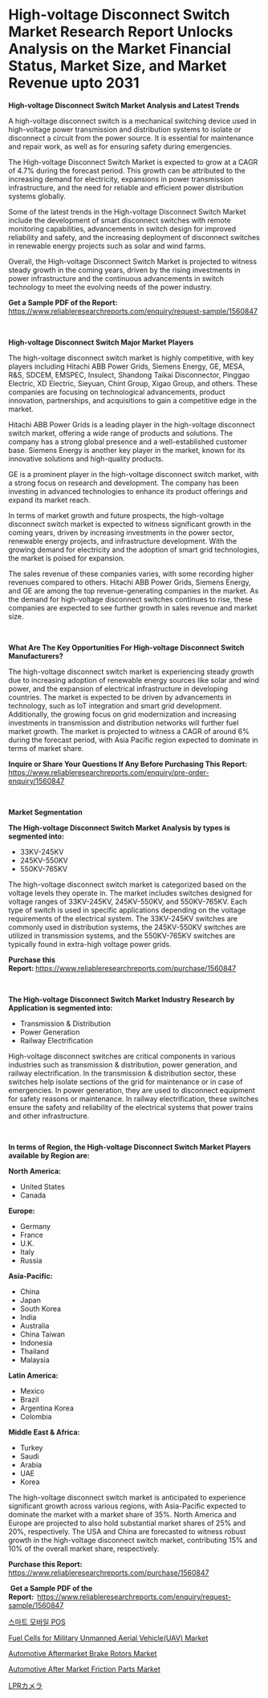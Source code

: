<p><h1>High-voltage Disconnect Switch Market Research Report Unlocks Analysis on the Market Financial Status, Market Size, and Market Revenue upto 2031</h1></p><p><strong>High-voltage Disconnect Switch Market Analysis and Latest Trends</strong></p>
<p><p>A high-voltage disconnect switch is a mechanical switching device used in high-voltage power transmission and distribution systems to isolate or disconnect a circuit from the power source. It is essential for maintenance and repair work, as well as for ensuring safety during emergencies.</p><p>The High-voltage Disconnect Switch Market is expected to grow at a CAGR of 4.7% during the forecast period. This growth can be attributed to the increasing demand for electricity, expansions in power transmission infrastructure, and the need for reliable and efficient power distribution systems globally.</p><p>Some of the latest trends in the High-voltage Disconnect Switch Market include the development of smart disconnect switches with remote monitoring capabilities, advancements in switch design for improved reliability and safety, and the increasing deployment of disconnect switches in renewable energy projects such as solar and wind farms.</p><p>Overall, the High-voltage Disconnect Switch Market is projected to witness steady growth in the coming years, driven by the rising investments in power infrastructure and the continuous advancements in switch technology to meet the evolving needs of the power industry.</p></p>
<p><strong>Get a Sample PDF of the Report:&nbsp;</strong> <a href="https://www.reliableresearchreports.com/enquiry/request-sample/1560847">https://www.reliableresearchreports.com/enquiry/request-sample/1560847</a></p>
<p>&nbsp;</p>
<p><strong>High-voltage Disconnect Switch Major Market Players</strong></p>
<p><p>The high-voltage disconnect switch market is highly competitive, with key players including Hitachi ABB Power Grids, Siemens Energy, GE, MESA, R&S, SDCEM, EMSPEC, Insulect, Shandong Taikai Disconnector, Pinggao Electric, XD Electric, Sieyuan, Chint Group, Xigao Group, and others. These companies are focusing on technological advancements, product innovation, partnerships, and acquisitions to gain a competitive edge in the market.</p><p>Hitachi ABB Power Grids is a leading player in the high-voltage disconnect switch market, offering a wide range of products and solutions. The company has a strong global presence and a well-established customer base. Siemens Energy is another key player in the market, known for its innovative solutions and high-quality products.</p><p>GE is a prominent player in the high-voltage disconnect switch market, with a strong focus on research and development. The company has been investing in advanced technologies to enhance its product offerings and expand its market reach.</p><p>In terms of market growth and future prospects, the high-voltage disconnect switch market is expected to witness significant growth in the coming years, driven by increasing investments in the power sector, renewable energy projects, and infrastructure development. With the growing demand for electricity and the adoption of smart grid technologies, the market is poised for expansion.</p><p>The sales revenue of these companies varies, with some recording higher revenues compared to others. Hitachi ABB Power Grids, Siemens Energy, and GE are among the top revenue-generating companies in the market. As the demand for high-voltage disconnect switches continues to rise, these companies are expected to see further growth in sales revenue and market size.</p></p>
<p>&nbsp;</p>
<p><strong>What Are The Key Opportunities For High-voltage Disconnect Switch Manufacturers?</strong></p>
<p><p>The high-voltage disconnect switch market is experiencing steady growth due to increasing adoption of renewable energy sources like solar and wind power, and the expansion of electrical infrastructure in developing countries. The market is expected to be driven by advancements in technology, such as IoT integration and smart grid development. Additionally, the growing focus on grid modernization and increasing investments in transmission and distribution networks will further fuel market growth. The market is projected to witness a CAGR of around 6% during the forecast period, with Asia Pacific region expected to dominate in terms of market share.</p></p>
<p><strong>Inquire or Share Your Questions If Any Before Purchasing This Report:</strong> <a href="https://www.reliableresearchreports.com/enquiry/pre-order-enquiry/1560847">https://www.reliableresearchreports.com/enquiry/pre-order-enquiry/1560847</a></p>
<p>&nbsp;</p>
<p><strong>Market Segmentation</strong></p>
<p><strong>The High-voltage Disconnect Switch Market Analysis by types is segmented into:</strong></p>
<p><ul><li>33KV-245KV</li><li>245KV-550KV</li><li>550KV-765KV</li></ul></p>
<p><p>The high-voltage disconnect switch market is categorized based on the voltage levels they operate in. The market includes switches designed for voltage ranges of 33KV-245KV, 245KV-550KV, and 550KV-765KV. Each type of switch is used in specific applications depending on the voltage requirements of the electrical system. The 33KV-245KV switches are commonly used in distribution systems, the 245KV-550KV switches are utilized in transmission systems, and the 550KV-765KV switches are typically found in extra-high voltage power grids.</p></p>
<p><strong>Purchase this Report:&nbsp;</strong><a href="https://www.reliableresearchreports.com/purchase/1560847">https://www.reliableresearchreports.com/purchase/1560847</a></p>
<p>&nbsp;</p>
<p><strong>The High-voltage Disconnect Switch Market Industry Research by Application is segmented into:</strong></p>
<p><ul><li>Transmission & Distribution</li><li>Power Generation</li><li>Railway Electrification</li></ul></p>
<p><p>High-voltage disconnect switches are critical components in various industries such as transmission & distribution, power generation, and railway electrification. In the transmission & distribution sector, these switches help isolate sections of the grid for maintenance or in case of emergencies. In power generation, they are used to disconnect equipment for safety reasons or maintenance. In railway electrification, these switches ensure the safety and reliability of the electrical systems that power trains and other infrastructure.</p></p>
<p>&nbsp;</p>
<p><strong>In terms of Region, the High-voltage Disconnect Switch Market Players available by Region are:</strong></p>
<p>
    <p> <strong> North America: </strong>
        <ul>
            <li>United States</li>
            <li>Canada</li>
        </ul>
        </p> 
    <p> <strong> Europe: </strong>
        <ul>
            <li>Germany</li>
            <li>France</li>
            <li>U.K.</li>
            <li>Italy</li>
            <li>Russia</li>
        </ul>
        </p> 
    <p> <strong> Asia-Pacific: </strong>
        <ul>
            <li>China</li>
            <li>Japan</li>
            <li>South Korea</li>
            <li>India</li>
            <li>Australia</li>
            <li>China Taiwan</li>
            <li>Indonesia</li>
            <li>Thailand</li>
            <li>Malaysia</li>
        </ul>
        </p> 
    <p> <strong> Latin America: </strong>
        <ul>
            <li>Mexico</li>
            <li>Brazil</li>
            <li>Argentina Korea</li>
            <li>Colombia</li>
        </ul>
        </p> 
    <p> <strong> Middle East & Africa: </strong>
        <ul>
            <li>Turkey</li>
            <li>Saudi</li>
            <li>Arabia</li>
            <li>UAE</li>
            <li>Korea</li>
        </ul>
    </p>
    </p>
<p><p>The high-voltage disconnect switch market is anticipated to experience significant growth across various regions, with Asia-Pacific expected to dominate the market with a market share of 35%. North America and Europe are projected to also hold substantial market shares of 25% and 20%, respectively. The USA and China are forecasted to witness robust growth in the high-voltage disconnect switch market, contributing 15% and 10% of the overall market share, respectively.</p></p>
<p><strong>Purchase this Report: </strong><a href="https://www.reliableresearchreports.com/purchase/1560847">https://www.reliableresearchreports.com/purchase/1560847</a></p>
<p>&nbsp;<strong>Get a Sample PDF of the Report:&nbsp;&nbsp;</strong><a href="https://www.reliableresearchreports.com/enquiry/request-sample/1560847">https://www.reliableresearchreports.com/enquiry/request-sample/1560847</a></p>
<p><strong></strong></p>
<p><p><a href="https://github.com/bvubpqd5241630/Market-Research-Report-List-1/blob/main/551068115593.md">스마트 모바일 POS</a></p><p><a href="https://github.com/cecuraprangm/Market-Research-Report-List-2/blob/main/fuel-cells-for-military-unmanned-aerial-vehicleuav-market.md">Fuel Cells for Military Unmanned Aerial Vehicle(UAV) Market</a></p><p><a href="https://issuu.com/reportprime-2/docs/automotive-aftermarket-brake-rotors-market-size-20">Automotive Aftermarket Brake Rotors Market</a></p><p><a href="https://issuu.com/reportprime-2/docs/automotive-after-market-friction-parts-market-size">Automotive After Market Friction Parts Market</a></p><p><a href="https://github.com/xemfu2379520/Market-Research-Report-List-1/blob/main/949950916619.md">LPRカメラ</a></p></p>